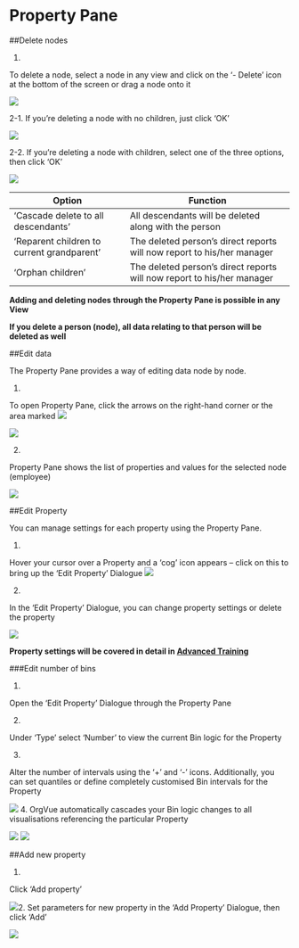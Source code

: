 # Property Pane

##Delete nodes

1.
To delete a node, select a node in any view and click on the ‘- Delete’ icon at the bottom of the screen or drag a node onto it

![](4-013.proppanedelete1.png)

2-1. If you’re deleting a node with no children, just click ‘OK’ 

![](4-014.propanedelete2.png)


2-2.
If you’re deleting a node with children, select one of the three options, then click ‘OK’

![](4-015.proppanedelete3.png)

| Option | Function |
| -- | -- |
| ‘Cascade delete to all descendants’ | All descendants will be deleted along with the person | 
| ‘Reparent children to current grandparent’ | The deleted person’s direct reports will now report to his/her manager | 
| ‘Orphan children’ | The deleted person’s direct reports will now report to his/her manager | 



**Adding and deleting nodes through the Property Pane is possible in any View**

**If you delete a person (node), all data relating to that person will be deleted as well**

##Edit data

The Property Pane provides a way of editing data node by node.

1.
To open Property Pane, click the arrows on the right-hand corner or the area marked ![](4-016propeditmarker.png)

![](4-017.propedit1.png)

2.
Property Pane shows the list of properties and values for the selected node (employee) 

![](4-018.propedit2.png)

##Edit Property

You can manage settings for each property using the Property Pane.

1.
Hover your cursor over a Property and a ‘cog’ icon appears – click on this to bring up the ‘Edit Property’ Dialogue
![](4-019.editproperty1.png)

2.
In the ‘Edit Property’ Dialogue, you can change property settings or delete the property

![](4-020.propertyedit2.png)

**Property settings will be covered in detail in [Advanced Training](https://www.orgvue.com/sites/default/files/uploads/orgvue_advanced_training_syllabus.pdf)**

###Edit number of bins

1.
Open the ‘Edit Property’ Dialogue through the Property Pane

2.
Under ‘Type’ select ‘Number’ to view the current Bin logic for the Property

3.
Alter the number of intervals using the ‘+’ and ‘-’ icons. Additionally, you can set quantiles or define completely customised Bin intervals for the Property

![](4-021.bininterval.png)
4. 
OrgVue automatically cascades your Bin logic changes to all visualisations referencing the particular Property

![](4-022.7bins.png)
![](4-023.12bins.png)

##Add new property

1.
Click ‘Add property’

![](4-024.addproperty.png)2. Set parameters for new property in the ‘Add Property’ Dialogue, then click ‘Add’

![](4-025.addproperty2.png)











